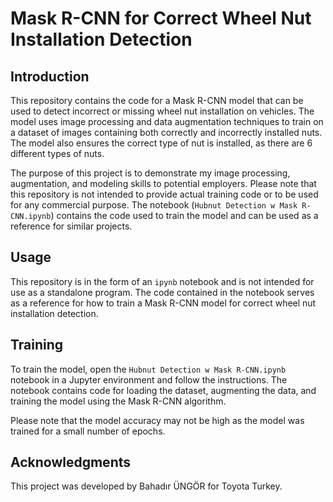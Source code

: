 # Mask R-CNN for Correct Wheel Nut Installation Detection

## Introduction
This repository contains the code for a Mask R-CNN model that can be used to detect incorrect or missing wheel nut installation on vehicles. The model uses image processing and data augmentation techniques to train on a dataset of images containing both correctly and incorrectly installed nuts. The model also ensures the correct type of nut is installed, as there are 6 different types of nuts.

The purpose of this project is to demonstrate my image processing, augmentation, and modeling skills to potential employers. Please note that this repository is not intended to provide actual training code or to be used for any commercial purpose. The notebook (`Hubnut Detection w Mask R-CNN.ipynb`) contains the code used to train the model and can be used as a reference for similar projects.

## Usage
This repository is in the form of an `ipynb` notebook and is not intended for use as a standalone program. The code contained in the notebook serves as a reference for how to train a Mask R-CNN model for correct wheel nut installation detection.

## Training
To train the model, open the `Hubnut Detection w Mask R-CNN.ipynb` notebook in a Jupyter environment and follow the instructions. The notebook contains code for loading the dataset, augmenting the data, and training the model using the Mask R-CNN algorithm.

Please note that the model accuracy may not be high as the model was trained for a small number of epochs.

## Acknowledgments
This project was developed by Bahadır ÜNGÖR for Toyota Turkey.
